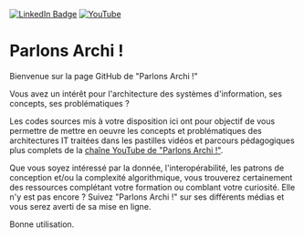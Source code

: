 [![LinkedIn Badge](https://img.shields.io/badge/LinkedIn-NewsLetter-informational?style=flat&logo=linkedin&logoColor=white&color=0D76A8)](https://www.linkedin.com/newsletters/𝐏𝐚𝐫𝐥𝐨𝐧𝐬-𝐀𝐫𝐜𝐡𝐢-6992420949463605248/) 
[![YouTube](https://img.shields.io/badge/YouTube-Chaine-informational?style=flat&logo=YouTube&logoColor=white&color=FC230C)](https://www.youtube.com/@christophecadet) 

# Parlons Archi ! 

Bienvenue sur la page GitHub de "Parlons Archi !"

Vous avez un intérêt pour l'architecture des systèmes d'information, ses concepts, ses problématiques ?

Les codes sources mis à votre disposition ici ont pour objectif de vous permettre de mettre en oeuvre les concepts et problématiques des architectures IT traitées dans les pastilles vidéos et parcours pédagogiques plus complets de la [chaîne YouTube de "Parlons Archi !"](https://www.youtube.com/@christophecadet).

Que vous soyez intéressé par la donnée, l'interopérabilité, les patrons de conception et/ou la complexité algorithmique, vous trouverez certainement des ressources complétant votre formation ou comblant votre curiosité. Elle n'y est pas encore ? Suivez "Parlons Archi !" sur ses différents médias et vous serez averti de sa mise en ligne.

Bonne utilisation.

<!--
**ChristopheCadet/ChristopheCadet** is a ✨ _special_ ✨ repository because its `README.md` (this file) appears on your GitHub profile.

Here are some ideas to get you started:

- 🔭 I’m currently working on ...
- 🌱 I’m currently learning ...
- 👯 I’m looking to collaborate on ...
- 🤔 I’m looking for help with ...
- 💬 Ask me about ...
- 📫 How to reach me: ...
- 😄 Pronouns: ...
- ⚡ Fun fact: ...
-->
